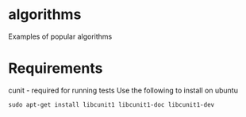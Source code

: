 # algorithms
Examples of popular algorithms

# Requirements
cunit - required for running tests
Use the following to install on ubuntu

```
sudo apt-get install libcunit1 libcunit1-doc libcunit1-dev
```
